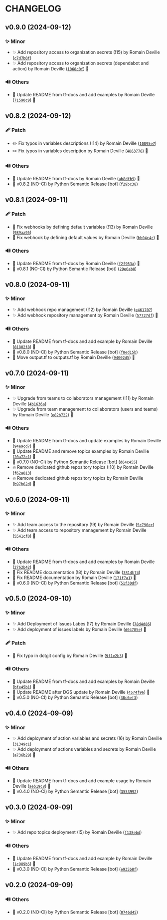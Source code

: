 <!-- markdownlint-disable-file -->
# CHANGELOG

## v0.9.0 (2024-09-12)

### ✨ Minor

  * ✨ Add repository access to organization secrets (!15) by Romain Deville ([`c7d7b0f`](https://framagit.org/rdeville-public/terraform/module-github-repository/-/commit/c7d7b0fcc4929b9bd02a7750ab85842ea602d023))
  * ✨ Add repository access to organization secrets (dependabot and action) by Romain Deville ([`1068c0f`](https://framagit.org/rdeville-public/terraform/module-github-repository/-/commit/1068c0f26ef4cc1acb2230dfb29df8287eeb8ca7)) 🔏

### 🔊 Others

  * 📝 Update README from tf-docs and add examples by Romain Deville ([`71590c9`](https://framagit.org/rdeville-public/terraform/module-github-repository/-/commit/71590c9e2e7c7c042fe516ec9933ead29e86d069)) 🔏

## v0.8.2 (2024-09-12)

### 🩹 Patch

  * ✏️ Fix typos in variables descriptions (!14) by Romain Deville ([`10895e7`](https://framagit.org/rdeville-public/terraform/module-github-repository/-/commit/10895e729e303541d64eeee4a06db357d37290a5))
  * ✏️ Fix typos in variables description by Romain Deville ([`4863776`](https://framagit.org/rdeville-public/terraform/module-github-repository/-/commit/486377600773dc6c948fde5c25c57d4db697a826)) 🔏

### 🔊 Others

  * 📝 Update README from tf-docs by Romain Deville ([`ab8dfb9`](https://framagit.org/rdeville-public/terraform/module-github-repository/-/commit/ab8dfb972af3f9c80d8758c80da78a1a9ad10ef9)) 🔏
  * 🔖 v0.8.2 (NO-CI) by Python Semantic Release [bot] ([`f29bc38`](https://framagit.org/rdeville-public/terraform/module-github-repository/-/commit/f29bc38c03c8123799fb50f0ea5ae0440978df01))

## v0.8.1 (2024-09-11)

### 🩹 Patch

  * 🐛 Fix webhooks by defining default variables (!13) by Romain Deville ([`989aa95`](https://framagit.org/rdeville-public/terraform/module-github-repository/-/commit/989aa95048cd940c0340402c1b1dad5a213562f3))
  * 🐛 Fix webhook by defining default values by Romain Deville ([`bb04c4c`](https://framagit.org/rdeville-public/terraform/module-github-repository/-/commit/bb04c4ce3ec25c7dd654ce71d046c57ee29048be)) 🔏

### 🔊 Others

  * 📝 Update README from tf-docs by Romain Deville ([`f2f953a`](https://framagit.org/rdeville-public/terraform/module-github-repository/-/commit/f2f953ae77676296f8e2bfe59bcc53e9c3eb0293)) 🔏
  * 🔖 v0.8.1 (NO-CI) by Python Semantic Release [bot] ([`29e6ab8`](https://framagit.org/rdeville-public/terraform/module-github-repository/-/commit/29e6ab80e07a950f95d8515c2e19e292869a4777))

## v0.8.0 (2024-09-11)

### ✨ Minor

  * ✨ Add webhook repo management (!12) by Romain Deville ([`e461707`](https://framagit.org/rdeville-public/terraform/module-github-repository/-/commit/e4617077eb60f70f609a6106957fde9c8a662d8a))
  * ✨ Add webhook repository management by Romain Deville ([`57727df`](https://framagit.org/rdeville-public/terraform/module-github-repository/-/commit/57727df78b3a8c6be105b1e8a781b38ff80ba3fe)) 🔏

### 🔊 Others

  * 📝 Update README from tf-docs and add example by Romain Deville ([`81802f8`](https://framagit.org/rdeville-public/terraform/module-github-repository/-/commit/81802f875ba186351f01e9278182e42066bc705e)) 🔏
  * 🔖 v0.8.0 (NO-CI) by Python Semantic Release [bot] ([`f8ed15b`](https://framagit.org/rdeville-public/terraform/module-github-repository/-/commit/f8ed15b9fb6b4fda8f5adda6a7dd08202e503629))
  * 🚚 Move output.tf to outputs.tf by Romain Deville ([`94002d5`](https://framagit.org/rdeville-public/terraform/module-github-repository/-/commit/94002d50d2bbc580136bdc0de64be41d5810118b)) 🔏

## v0.7.0 (2024-09-11)

### ✨ Minor

  * ✨ Upgrade from teams to collaborators management (!11) by Romain Deville ([`4b1636a`](https://framagit.org/rdeville-public/terraform/module-github-repository/-/commit/4b1636a0a26066ace8bd8620cafe8bede298429d))
  * ✨ Upgrade from team management to collaborators (users and teams) by Romain Deville ([`e82b722`](https://framagit.org/rdeville-public/terraform/module-github-repository/-/commit/e82b7225583c7bb7a417a49165cdc77b7dd194e6)) 🔏

### 🔊 Others

  * 📝 Update README from tf-docs and update examples by Romain Deville ([`94e9cd7`](https://framagit.org/rdeville-public/terraform/module-github-repository/-/commit/94e9cd7751dd69014080c687318062d222ddb039)) 🔏
  * 📝 Update README and remove topics examples by Romain Deville ([`20a72c1`](https://framagit.org/rdeville-public/terraform/module-github-repository/-/commit/20a72c10303490ba4e09bbe99788037d75a2e7f5)) 🔏
  * 🔖 v0.7.0 (NO-CI) by Python Semantic Release [bot] ([`d64c455`](https://framagit.org/rdeville-public/terraform/module-github-repository/-/commit/d64c45518ff53dbd21569e99f4b1c581ae51d3b4))
  * 🔥 Remove dedicated github repository topics (!10) by Romain Deville ([`f62a813`](https://framagit.org/rdeville-public/terraform/module-github-repository/-/commit/f62a813aff37bdc7b61f8b4ce8355c947818be36))
  * 🔥 Remove dedicated github repository topics by Romain Deville ([`b97b62d`](https://framagit.org/rdeville-public/terraform/module-github-repository/-/commit/b97b62de027923120d3181f63b985a9db127a6ec)) 🔏

## v0.6.0 (2024-09-11)

### ✨ Minor

  * ✨ Add team access to the repository (!9) by Romain Deville ([`5c796ec`](https://framagit.org/rdeville-public/terraform/module-github-repository/-/commit/5c796ec30337adfaadfc53d8b99e3cda315cf4db))
  * ✨ Add team access to repository management by Romain Deville ([`5541cf0`](https://framagit.org/rdeville-public/terraform/module-github-repository/-/commit/5541cf005de0cac837f29ebd8248946bdf8c4623)) 🔏

### 🔊 Others

  * 📝 Update README from tf-docs and add examples by Romain Deville ([`2762b42`](https://framagit.org/rdeville-public/terraform/module-github-repository/-/commit/2762b427cba3b73c0128ef6bef81fba14f02710f)) 🔏
  * 📝 Fix README documentation (!8) by Romain Deville ([`3814b74`](https://framagit.org/rdeville-public/terraform/module-github-repository/-/commit/3814b748454d7fdfc13d17e2d74e606ddfbd5bc1))
  * 📝 Fix README documentation by Romain Deville ([`171f7a1`](https://framagit.org/rdeville-public/terraform/module-github-repository/-/commit/171f7a1671fef2325d6e8ec89319e66e7e502b15)) 🔏
  * 🔖 v0.6.0 (NO-CI) by Python Semantic Release [bot] ([`51f30df`](https://framagit.org/rdeville-public/terraform/module-github-repository/-/commit/51f30df2df22ec3780e5f8c4e2879d61d8a17ebd))

## v0.5.0 (2024-09-10)

### ✨ Minor

  * ✨ Add Deployment of Issues Labes (!7) by Romain Deville ([`78d4d86`](https://framagit.org/rdeville-public/terraform/module-github-repository/-/commit/78d4d867bd06cb5c3ad3a07c01433e3f6c747225))
  * ✨ Add deployment of issues labels by Romain Deville ([`d04785e`](https://framagit.org/rdeville-public/terraform/module-github-repository/-/commit/d04785ed8e14207b42242e8be1e4a00ab5bba54f)) 🔏

### 🩹 Patch

  * 🔧 Fix typo in dotgit config by Romain Deville ([`9f1e2b3`](https://framagit.org/rdeville-public/terraform/module-github-repository/-/commit/9f1e2b38bc00bc6d391c39171b04bfb241da5168)) 🔏

### 🔊 Others

  * 📝 Update README from tf-docs and add examples by Romain Deville ([`bfe45b1`](https://framagit.org/rdeville-public/terraform/module-github-repository/-/commit/bfe45b1099914360eabe61bfeff88ae5b0e58c4e)) 🔏
  * 📝 Update README after DGS update by Romain Deville ([`4574f96`](https://framagit.org/rdeville-public/terraform/module-github-repository/-/commit/4574f96e52d767253260352743f8c11b89888bd4)) 🔏
  * 🔖 v0.5.0 (NO-CI) by Python Semantic Release [bot] ([`38c6ef3`](https://framagit.org/rdeville-public/terraform/module-github-repository/-/commit/38c6ef328945112882bc1fd4106ffe486b6f3502))

## v0.4.0 (2024-09-09)

### ✨ Minor

  * ✨ Add deployment of action variables and secrets (!6) by Romain Deville ([`31349c1`](https://framagit.org/rdeville-public/terraform/module-github-repository/-/commit/31349c1fcc537eae1d8f79614981108c4a3dab64))
  * ✨ Add deployment of actions variables and secrets by Romain Deville ([`a736b29`](https://framagit.org/rdeville-public/terraform/module-github-repository/-/commit/a736b294a68c7527c0da8107ed5c72c36fb86c1f)) 🔏

### 🔊 Others

  * 📝 Update README from tf-docs and add example usage by Romain Deville ([`aeb19c8`](https://framagit.org/rdeville-public/terraform/module-github-repository/-/commit/aeb19c8abdda5f3ec64610cf255e4cd47972ea19)) 🔏
  * 🔖 v0.4.0 (NO-CI) by Python Semantic Release [bot] ([`3553992`](https://framagit.org/rdeville-public/terraform/module-github-repository/-/commit/35539921c25f4b540579b49c5470fb4bb41e549d))

## v0.3.0 (2024-09-09)

### ✨ Minor

  * ✨ Add repo topics deployment (!5) by Romain Deville ([`f138ebd`](https://framagit.org/rdeville-public/terraform/module-github-repository/-/commit/f138ebd0c7f7290dad37bd2e3998d55a163c2574))

### 🔊 Others

  * 📝 Update README from tf-docs and add example by Romain Deville ([`1c989b5`](https://framagit.org/rdeville-public/terraform/module-github-repository/-/commit/1c989b5dbfc81828098f7502c2271e3523afa11d)) 🔏
  * 🔖 v0.3.0 (NO-CI) by Python Semantic Release [bot] ([`e935b8f`](https://framagit.org/rdeville-public/terraform/module-github-repository/-/commit/e935b8f3402e0f3ed8b304e0c75bd2b85a370896))

## v0.2.0 (2024-09-09)

### 🔊 Others

  * 🔖 v0.2.0 (NO-CI) by Python Semantic Release [bot] ([`0746d45`](https://framagit.org/rdeville-public/terraform/module-github-repository/-/commit/0746d45f5d59d09839aad1d8528b571d4ef76039))
